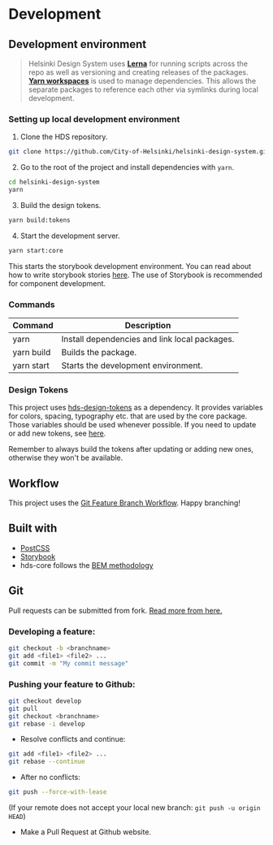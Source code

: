 # Development

## Development environment

> Helsinki Design System uses [**Lerna**](https://lerna.js.org/) for running scripts across the repo as well as versioning and creating releases of the packages. [**Yarn workspaces**](https://yarnpkg.com/lang/en/docs/workspaces/) is used to manage dependencies. This allows the separate packages to reference each other via symlinks during local development.

### Setting up local development environment

1. Clone the HDS repository.
```bash
git clone https://github.com/City-of-Helsinki/helsinki-design-system.git
```

2. Go to the root of the project and install dependencies with `yarn`.
```bash
cd helsinki-design-system
yarn
```

3. Build the design tokens.
```bash
yarn build:tokens
```

4. Start the development server.
```bash
yarn start:core
```

This starts the storybook development environment. You can read about how to write storybook stories [here](https://storybook.js.org/docs/html/get-started/whats-a-story). The use of Storybook is recommended for component development.

### Commands                                                                                                                
                                                                                                                            
| Command                            | Description                                          | 
| ---------------------------------- | ---------------------------------------------------- | 
| yarn                               | Install dependencies and link local packages.        | 
| yarn build                         | Builds the package.                                  | 
| yarn start                         | Starts the development environment.                  | 

### Design Tokens

This project uses [hds-design-tokens](../design-tokens/README.md) as a dependency. It provides variables for colors, spacing, typography etc. that are used by the core package. Those variables should be used whenever possible. If you need to update or add new tokens, see [here](../design-tokens/README.md#adding-and-updating-tokens).

Remember to always build the tokens after updating or adding new ones, otherwise they won't be available.

## Workflow

This project uses the [Git Feature Branch Workflow](https://www.atlassian.com/git/tutorials/comparing-workflows/feature-branch-workflow). Happy branching!

## Built with

- [PostCSS](https://github.com/postcss/postcss)
- [Storybook](https://storybook.js.org/)
- hds-core follows the [BEM methodology](http://getbem.com/)

## Git

Pull requests can be submitted from fork. [Read more from here.](https://guides.github.com/activities/forking/)

### Developing a feature:

```bash
git checkout -b <branchname>
git add <file1> <file2> ...
git commit -m "My commit message"
```

### Pushing your feature to Github:

```bash
git checkout develop
git pull
git checkout <branchname>
git rebase -i develop
```

- Resolve conflicts and continue:

```bash
git add <file1> <file2> ...
git rebase --continue
```

- After no conflicts:

```bash
git push --force-with-lease
```

(If your remote does not accept your local new branch: `git push -u origin HEAD`)

- Make a Pull Request at Github website.
